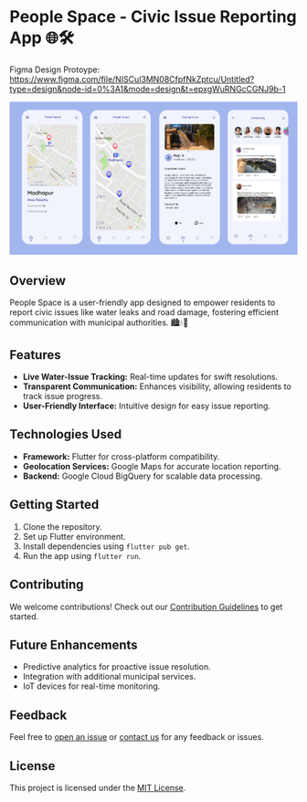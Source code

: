 # People Space - Civic Issue Reporting App 🌐🛠️

Figma Design Protoype: 
https://www.figma.com/file/NISCul3MN08CfpfNkZptcu/Untitled?type=design&node-id=0%3A1&mode=design&t=epxgWuRNGcCGNJ9b-1

![Screens of PeopleSpace](temp2.png)

## Overview
People Space is a user-friendly app designed to empower residents to report civic issues like water leaks and road damage, fostering efficient communication with municipal authorities. 🏙️💧🚧

## Features
- **Live Water-Issue Tracking:** Real-time updates for swift resolutions.
- **Transparent Communication:** Enhances visibility, allowing residents to track issue progress.
- **User-Friendly Interface:** Intuitive design for easy issue reporting.

## Technologies Used
- **Framework:** Flutter for cross-platform compatibility.
- **Geolocation Services:** Google Maps for accurate location reporting.
- **Backend:** Google Cloud BigQuery for scalable data processing.

## Getting Started
1. Clone the repository.
2. Set up Flutter environment.
3. Install dependencies using `flutter pub get`.
4. Run the app using `flutter run`.

## Contributing
We welcome contributions! Check out our [Contribution Guidelines](CONTRIBUTING.md) to get started.

## Future Enhancements
- Predictive analytics for proactive issue resolution.
- Integration with additional municipal services.
- IoT devices for real-time monitoring.

## Feedback
Feel free to [open an issue](link/to/issues) or [contact us](mailto:your.email@example.com) for any feedback or issues.

## License
This project is licensed under the [MIT License](LICENSE).

